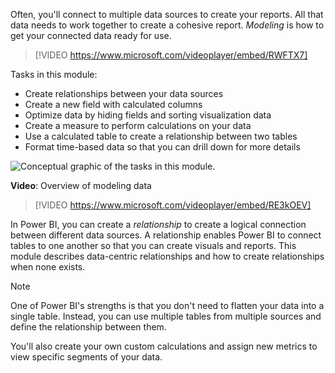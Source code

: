 Often, you'll connect to multiple data sources to create your reports. All that data needs to work together to create a cohesive report. *Modeling* is how to get your connected data ready for use.

> [!VIDEO https://www.microsoft.com/videoplayer/embed/RWFTX7]

Tasks in this module:
- Create relationships between your data sources 
- Create a new field with calculated columns
- Optimize data by hiding fields and sorting visualization data
- Create a measure to perform calculations on your data
- Use a calculated table to create a relationship between two tables
- Format time-based data so that you can drill down for more details

![Conceptual graphic of the tasks in this module.](../media/02-task-overview.gif)

**Video**: Overview of modeling data
> [!VIDEO https://www.microsoft.com/videoplayer/embed/RE3kOEV]

In Power BI, you can create a *relationship* to create a logical connection between different data sources. A relationship enables Power BI to connect tables to one another so that you can create visuals and reports. This module describes data-centric relationships and how to create relationships when none exists.

> [!NOTE]
> One of Power BI's strengths is that you don't need to flatten your data into a single table. Instead, you can use multiple tables from multiple sources and define the relationship between them.

You'll also create your own custom calculations and assign new metrics to view specific segments of your data.


